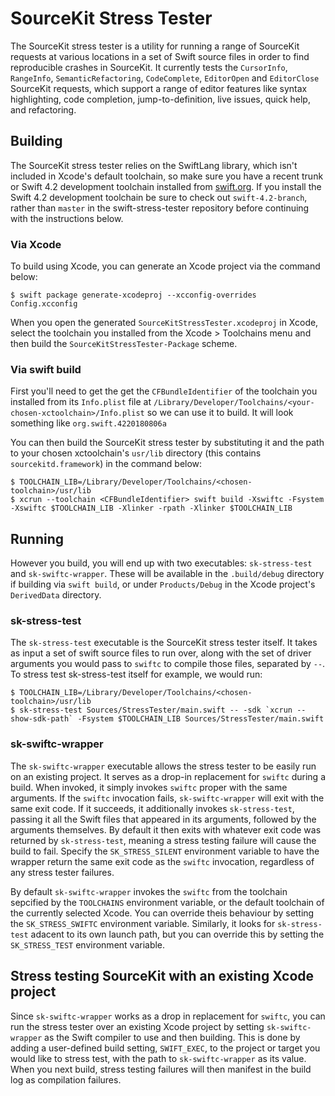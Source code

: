 # SourceKit Stress Tester

The SourceKit stress tester is a utility for running a range of SourceKit requests at various locations in a set of Swift source files in order to find reproducible crashes in SourceKit. It currently tests the `CursorInfo`, `RangeInfo`, `SemanticRefactoring`, `CodeComplete`, `EditorOpen` and `EditorClose` SourceKit requests, which support a range of editor features like syntax highlighting, code completion, jump-to-definition, live issues, quick help, and refactoring.


## Building

The SourceKit stress tester relies on the SwiftLang library, which isn't included in Xcode's default toolchain, so make sure you have a recent trunk or Swift 4.2 development toolchain installed from [swift.org](https://swift.org/download/). If you install the Swift 4.2 development toolchain be sure to check out `swift-4.2-branch`, rather than `master` in the swift-stress-tester repository before continuing with the instructions below.

### Via Xcode

To build using Xcode, you can generate an Xcode project via the command below:

```
$ swift package generate-xcodeproj --xcconfig-overrides Config.xcconfig
```

When you open the generated `SourceKitStressTester.xcodeproj` in Xcode, select the toolchain you installed from the Xcode > Toolchains menu and then build the `SourceKitStressTester-Package` scheme.

### Via swift build
First you'll need to get the get the `CFBundleIdentifier` of the toolchain you installed from its `Info.plist` file at `/Library/Developer/Toolchains/<your-chosen-xctoolchain>/Info.plist` so we can use it to build. It will look something like `org.swift.4220180806a`

You can then build the SourceKit stress tester by substituting it and the path to your chosen xctoolchain's `usr/lib` directory (this contains `sourcekitd.framework`) in the command below:

```
$ TOOLCHAIN_LIB=/Library/Developer/Toolchains/<chosen-toolchain>/usr/lib
$ xcrun --toolchain <CFBundleIdentifier> swift build -Xswiftc -Fsystem -Xswiftc $TOOLCHAIN_LIB -Xlinker -rpath -Xlinker $TOOLCHAIN_LIB
```

## Running

However you build, you will end up with two executables: `sk-stress-test` and `sk-swiftc-wrapper`. These will be available in the `.build/debug` directory if building via `swift build`, or under `Products/Debug` in the Xcode project's `DerivedData` directory.

### sk-stress-test
The `sk-stress-test` executable is the SourceKit stress tester itself. It takes as input a set of swift source files to run over, along with the set of driver arguments you would pass to `swiftc` to compile those files, separated by `--`. To stress test sk-stress-test itself for example, we would run:

```
$ TOOLCHAIN_LIB=/Library/Developer/Toolchains/<chosen-toolchain>/usr/lib
$ sk-stress-test Sources/StressTester/main.swift -- -sdk `xcrun --show-sdk-path` -Fsystem $TOOLCHAIN_LIB Sources/StressTester/main.swift
```

### sk-swiftc-wrapper
The `sk-swiftc-wrapper` executable allows the stress tester to be easily run on an existing project. It serves as a drop-in replacement for `swiftc` during a build. When invoked, it simply invokes `swiftc` proper with the same arguments. If the `swiftc` invocation fails, `sk-swiftc-wrapper` will exit with the same exit code. If it succeeds, it additionally invokes `sk-stress-test`, passing it all the Swift files that appeared in its arguments, followed by the arguments themselves. By default it then exits with whatever exit code was returned by `sk-stress-test`, meaning a stress testing failure will cause the build to fail. Specify the `SK_STRESS_SILENT` environment variable to have the wrapper return the same exit code as the `swiftc` invocation, regardless of any stress tester failures.

By default `sk-swiftc-wrapper` invokes the `swiftc` from the toolchain sepcified by the `TOOLCHAINS` environment variable, or the default toolchain of the currently selected Xcode. You can override theis behaviour by setting the `SK_STRESS_SWIFTC` environment variable. Similarly, it looks for `sk-stress-test` adacent to its own launch path, but you can override this by setting the `SK_STRESS_TEST` environment variable.

## Stress testing SourceKit with an existing Xcode project

Since `sk-swiftc-wrapper` works as a drop in replacement for `swiftc`, you can run the stress tester over an existing Xcode project by setting `sk-swiftc-wrapper` as the Swift compiler to use and then building. This is done by adding a user-defined build setting, `SWIFT_EXEC`, to the project or target you would like to stress test, with the path to `sk-swiftc-wrapper` as its value. When you next build, stress testing failures will then manifest in the build log as compilation failures.

